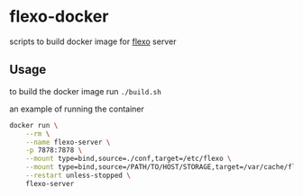 # flexo-docker

scripts to build docker image for [flexo](https://github.com/nroi/flexo) server

## Usage

to build the docker image run `./build.sh`

an example of running the container

```bash
docker run \
    --rm \
    --name flexo-server \
    -p 7878:7878 \
    --mount type=bind,source=./conf,target=/etc/flexo \
    --mount type=bind,source=/PATH/TO/HOST/STORAGE,target=/var/cache/flexo \
    --restart unless-stopped \
    flexo-server
```
